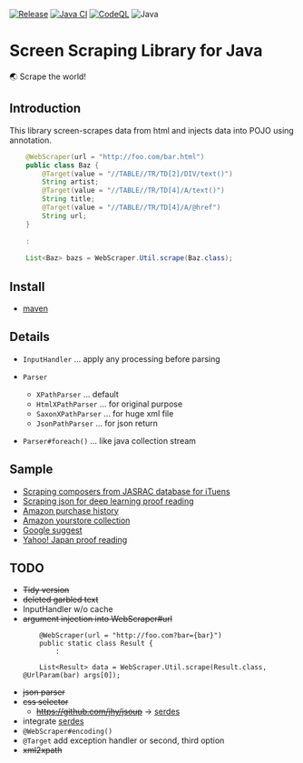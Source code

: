 [![Release](https://jitpack.io/v/umjammer/vavi-util-screenscraping.svg)](https://jitpack.io/#umjammer/vavi-util-screenscraping)
[![Java CI](https://github.com/umjammer/vavi-util-screenscraping/actions/workflows/maven.yml/badge.svg)](https://github.com/umjammer/vavi-util-screenscraping/actions/workflows/maven.yml)
[![CodeQL](https://github.com/umjammer/vavi-util-screenscraping/actions/workflows/codeql-analysis.yml/badge.svg)](https://github.com/umjammer/vavi-util-screenscraping/actions/workflows/codeql-analysis.yml)
![Java](https://img.shields.io/badge/Java-8-b07219)

# Screen Scraping Library for Java

🌏 Scrape the world!

## Introduction

This library screen-scrapes data from html and injects data into POJO using annotation.

```java
    @WebScraper(url = "http://foo.com/bar.html")
    public class Baz {
        @Target(value = "//TABLE//TR/TD[2]/DIV/text()")
        String artist;
        @Target(value = "//TABLE//TR/TD[4]/A/text()")
        String title;
        @Target(value = "//TABLE//TR/TD[4]/A/@href")
        String url;
    }
    
    :
    
    List<Baz> bazs = WebScraper.Util.scrape(Baz.class);
```

## Install

 * [maven](https://jitpack.io/#umjammer/vavi-util-screenscraping)

## Details

 * `InputHandler` ... apply any processing before parsing

 * `Parser`

    * `XPathParser` ... default
    * `HtmlXPathParser` ... for original purpose
    * `SaxonXPathParser` ... for huge xml file
    * `JsonPathParser` ... for json return

 * `Parser#foreach()` ... like java collection stream

## Sample

 * [Scraping composers from JASRAC database for iTuens](https://github.com/umjammer/vavi-util-screenscraping/wiki)
 * [Scraping json for deep learning proof reading](https://github.com/umjammer/umjammer/blob/wiki/DeepLearningProofReading.md)
 * [Amazon purchase history](https://github.com/umjammer/vavi-util-screenscraping/blob/master/src/test/java/AmazonPurchaseHistory.java)
 * [Amazon yourstore collection](https://github.com/umjammer/vavi-util-screenscraping/blob/master/src/test/java/Amazon.java)
 * [Google suggest](https://github.com/umjammer/vavi-util-screenscraping/blob/master/src/test/java/GoogleSuggest.java)
 * [Yahoo! Japan proof reading](https://github.com/umjammer/vavi-util-screenscraping/blob/master/src/test/java/YahooJapanKouseiV1.java)

## TODO

 * ~~Tidy version~~
 * ~~deleted garbled text~~
 * InputHandler w/o cache
 * ~~argument injection into WebScraper#url~~
    ```
        @WebScraper(url = "http://foo.com?bar={bar}")
        public static class Result {
            :

        List<Result> data = WebScraper.Util.scrape(Result.class, @UrlParam(bar) args[0]);
    ```
 * ~~json parser~~
 * ~~css selector~~
   * ~~https://github.com/jhy/jsoup~~ -> [serdes](http://github.com/umjammer/vavi-util-serdes)
 * integrate [serdes](https://github.com/umjammer/vavi-util-serdes)
 * `@WebScraper#encoding()`
 * `@Target` add exception handler or second, third option
 * ~~xml2xpath~~
